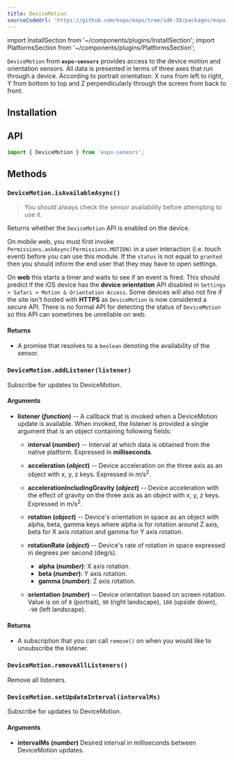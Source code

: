 ```yaml
---
title: DeviceMotion
sourceCodeUrl: 'https://github.com/expo/expo/tree/sdk-38/packages/expo-sensors'
---
```


import InstallSection from '~/components/plugins/InstallSection';
import PlatformsSection from '~/components/plugins/PlatformsSection';


`DeviceMotion` from **`expo-sensors`** provides access to the device motion and orientation sensors. All data is presented in terms of three axes that run through a device. According to portrait orientation: X runs from left to right, Y from bottom to top and Z perpendicularly through the screen from back to front.

<PlatformsSection android emulator ios simulator web />

## Installation

<InstallSection packageName="expo-sensors" />

## API

```js
import { DeviceMotion } from 'expo-sensors';
```



## Methods

### `DeviceMotion.isAvailableAsync()`

> You should always check the sensor availability before attempting to use it.

Returns whether the `DeviceMotion` API is enabled on the device.

On mobile web, you must first invoke `Permissions.askAsync(Permissions.MOTION)` in a user interaction (i.e. touch event) before you can use this module. If the `status` is not equal to `granted` then you should inform the end user that they may have to open settings.

On **web** this starts a timer and waits to see if an event is fired. This should predict if the iOS device has the **device orientation** API disabled in `Settings > Safari > Motion & Orientation Access`. Some devices will also not fire if the site isn't hosted with **HTTPS** as `DeviceMotion` is now considered a secure API. There is no formal API for detecting the status of `DeviceMotion` so this API can sometimes be unreliable on web.

#### Returns

- A promise that resolves to a `boolean` denoting the availability of the sensor.

### `DeviceMotion.addListener(listener)`

Subscribe for updates to DeviceMotion.

#### Arguments

- **listener (_function_)** -- A callback that is invoked when a
  DeviceMotion update is available. When invoked, the listener is
  provided a single argument that is an object containing following fields:

  - **interval (_number_)** -- Interval at which data is obtained from the native platform. Expressed in **milliseconds**.

  - **acceleration (_object_)** -- Device acceleration on the three axis as an object with x, y, z keys. Expressed in m/s<sup>2</sup>.

  - **accelerationIncludingGravity (_object_)** -- Device acceleration with the effect of gravity on the three axis as an object with x, y, z keys. Expressed in m/s<sup>2</sup>.

  - **rotation (_object_)** -- Device's orientation in space as an object with alpha, beta, gamma keys where alpha is for rotation around Z axis, beta for X axis rotation and gamma for Y axis rotation.

  - **rotationRate (_object_)** -- Device's rate of rotation in space expressed in degrees per second (deg/s).

    - **alpha (_number_)**: X axis rotation.
    - **beta (_number_)**: Y axis rotation.
    - **gamma (_number_)**: Z axis rotation.

  - **orientation (_number_)** -- Device orientation based on screen rotation. Value is on of `0` (portrait), `90` (right landscape), `180` (upside down), `-90` (left landscape).

#### Returns

- A subscription that you can call `remove()` on when you
  would like to unsubscribe the listener.

### `DeviceMotion.removeAllListeners()`

Remove all listeners.

### `DeviceMotion.setUpdateInterval(intervalMs)`

Subscribe for updates to DeviceMotion.

#### Arguments

- **intervalMs (_number_)** Desired interval in milliseconds between
  DeviceMotion updates.
